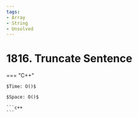 ```yaml
---
tags:
- Array
- String
- Unsolved
---
```



# 1816. Truncate Sentence

=== "C++"

    $Time: O()$

    $Space: O()$

    ```c++
    ```